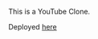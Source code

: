 This is a YouTube Clone. 


Deployed [here](https://sathyajithnairt.github.io/YouTube-React-Clone/)
